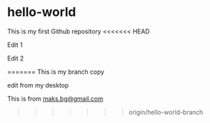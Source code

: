 # hello-world
This is my first Github repository
<<<<<<< HEAD

Edit 1


Edit 2


=======
This is my branch copy

edit from my desktop

This is from maks.bg@gmail.com
>>>>>>> origin/hello-world-branch
